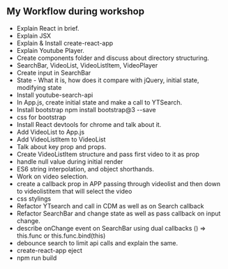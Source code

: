 ## My Workflow during workshop

- Explain React in brief. 
- Explain JSX
- Explain & Install create-react-app
- Explain Youtube Player.
- Create components folder and discuss about directory structuring. 
- SearchBar, VideoList, VideoListItem, VideoPlayer
- Create input in SearchBar
- State - What it is, how does it compare with jQuery, initial state, modifying state
- Install youtube-search-api
- In App.js, create initial state and make a call to YTSearch. 
- Install bootstrap npm install bootstrap@3 --save
- css for bootstrap 
- Install React devtools for chrome and talk about it. 
- Add VideoList to App.js
- Add VideoListItem to VideoList
- Talk about key prop and props.
- Create VideoListItem structure and pass first video to it as prop
- handle null value during initial render
- ES6 string interpolation, and object shorthands.
- Work on video selection.
- create a callback prop in APP passing through videolist and then down to videolistitem that will select the video 
- css stylings
- Refactor YTsearch and call in CDM as well as on Search callback
- Refactor SearchBar and change state as well as pass callback on input change.
- describe onChange event on SearchBar using dual callbacks () => this.func or this.func.bind(this)
- debounce search to limit api calls and explain the same.
- create-react-app eject
- npm run build